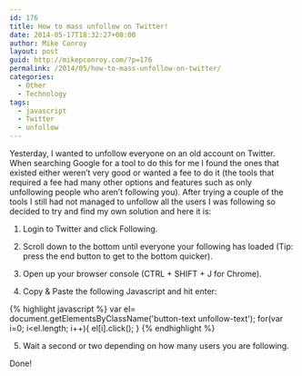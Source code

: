 ```yaml
---
id: 176
title: How to mass unfollow on Twitter!
date: 2014-05-17T18:32:27+00:00
author: Mike Conroy
layout: post
guid: http://mikepconroy.com/?p=176
permalink: /2014/05/how-to-mass-unfollow-on-twitter/
categories:
  - Other
  - Technology
tags:
  - javascript
  - Twitter
  - unfollow
---
```

Yesterday, I wanted to unfollow everyone on an old account on Twitter. When searching Google for a tool to do this for me I found the ones that existed either weren&#8217;t very good or wanted a fee to do it (the tools that required a fee had many other options and features such as only unfollowing people who aren&#8217;t following you). After trying a couple of the tools I still had not managed to unfollow all the users I was following so decided to try and find my own solution and here it is:

1) Login to Twitter and click Following.

2) Scroll down to the bottom until everyone your following has loaded (Tip: press the end button to get to the bottom quicker).

3) Open up your browser console (CTRL + SHIFT + J for Chrome).

4) Copy & Paste the following Javascript and hit enter:

{% highlight javascript %}
var el= document.getElementsByClassName('button-text unfollow-text');
for(var i=0; i<el.length; i++){
    el[i].click();
}
{% endhighlight %}

5) Wait a second or two depending on how many users you are following.

Done!
